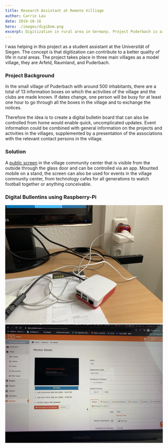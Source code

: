```yaml
---
title: Research Assistant at Remote Villiage
author: Carrie Lau
date: 2019-10-16
hero: ./images/digiDom.png
excerpt: Digitization in rural area in Germany. Project Puderbach is aiming to replace a total of 13 information boxes with digital display.
---
```


I was helping in this project as a student assistant at the Universität of Siegen. The concept is that digitization can contribute to a better quality of life in rural areas. The project takes place in three main villages as a model village, they are Arfeld, Raumland, and Puderbach.

### Project Background
In the small village of Puderbach with around 500 inhabitants, there are a total of 13 information boxes on which the activities of the village and the clubs are made known. If dates change, one person will be busy for at least one hour to go through all the boxes in the village and to exchange the notices. 

Therefore the idea is to create a digital bulletin board that can also be controlled from home would enable quick, uncomplicated updates. Event information could be combined with general information on the projects and activities in the villages, supplemented by a presentation of the associations with the relevant contact persons in the village.

### Solution
A [public screen](https://www.digitale-dorfmitte.de/projekt/public-screen/) in the village community center that is visible from the outside through the glass door and can be controlled via an app. Mounted mobile on a stand, the screen can also be used for events in the village community center, from technology cafes for all generations to watch football together or anything conceivable.

### Digital Bullentins using Raspberry-Pi
<div className="Image__Small">
  <img
    src="./images/digiDom_raspberry-pi.jpg"
    title="Digital Bullentins using Raspberry-Pi"
    alt="Digital Bullentins using Raspberry-Pi"
  />
    <img
    src="./images/digiDom_yodeck.jpg"
    title="Digital Bullentins with yodeck"
    alt="Digital Bullentins with yodeck"
  />
</div>

<!-- <div class="Image__Small">
  <YouTube videoId="FjHGZj2IjBk"/>
  <figcaption>With Small Video</figcaption>
</div> -->


<!-- <div className="Image__Small">
  <img
    src="./images/digiDom_yodeck.jpg"
    title="Digital Bullentins with yodeck"
    alt="Digital Bullentins with yodeck"
  />
</div> -->
